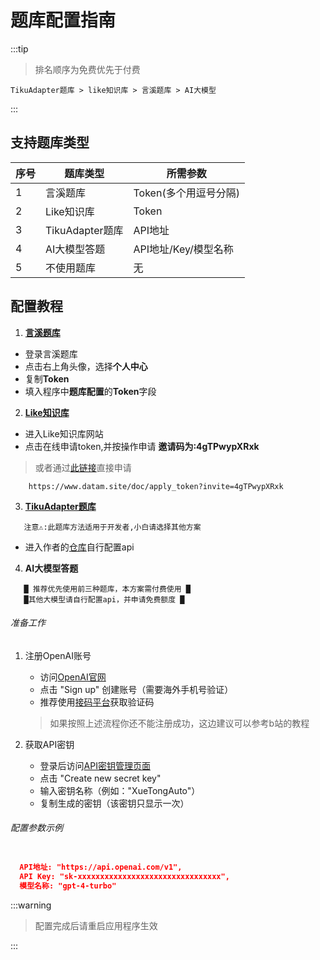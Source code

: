 # 题库配置指南

:::tip
> 排名顺序为免费优先于付费

    TikuAdapter题库 > like知识库 > 言溪题库 > AI大模型 
 
:::
## 支持题库类型

| 序号 | 题库类型       | 所需参数               | 
|------|----------------|------------------------|
| 1    | 言溪题库       | Token(多个用逗号分隔)  |
| 2    | Like知识库     | Token                  | 
| 3    | TikuAdapter题库| API地址               | 
| 4    | AI大模型答题   | API地址/Key/模型名称   | 
| 5    | 不使用题库     | 无                     | 


## 配置教程

1. **[言溪题库](https://tk.enncy.cn/)**

- 登录言溪题库
- 点击右上角头像，选择**个人中心**
- 复制**Token**
- 填入程序中**题库配置**的**Token**字段

2. **[Like知识库](https://www.datam.site/)**

- 进入Like知识库网站
- 点击在线申请token,并按操作申请 **邀请码为:4gTPwypXRxk**
> 或者通过[此链接](https://www.datam.site/doc/apply_token?invite=4gTPwypXRxk)直接申请
```mermaid
    https://www.datam.site/doc/apply_token?invite=4gTPwypXRxk
```

3. **[TikuAdapter题库](https://github.com/DokiDoki1103/tikuAdapter)**
```mermaid
   注意⚠:此题库方法适用于开发者,小白请选择其他方案
```
- 进入作者的[仓库](https://github.com/DokiDoki1103/tikuAdapter)自行配置api

4. **AI大模型答题**
```mermaid
   █ 推荐优先使用前三种题库，本方案需付费使用 █
   █其他大模型请自行配置api，并申请免费额度 █
```

###### 准备工作
1. 注册OpenAI账号
   - 访问[OpenAI官网](https://openai.com/)
   - 点击 "Sign up" 创建账号（需要海外手机号验证）
   - 推荐使用[接码平台](https://sms-activate.org/?ref=7323970)获取验证码

    > 如果按照上述流程你还不能注册成功，这边建议可以参考b站的教程

2. 获取API密钥
   - 登录后访问[API密钥管理页面](https://platform.openai.com/api-keys)
   - 点击 "Create new secret key"
   - 输入密钥名称（例如："XueTongAuto"）
   - 复制生成的密钥（该密钥只显示一次）

######  配置参数示例
```json

  API地址: "https://api.openai.com/v1",
  API Key: "sk-xxxxxxxxxxxxxxxxxxxxxxxxxxxxxxxx",
  模型名称: "gpt-4-turbo"
```



:::warning

> 配置完成后请重启应用程序生效

:::